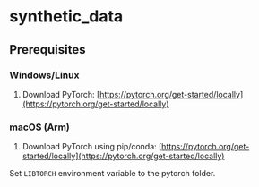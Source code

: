 # synthetic_data

## Prerequisites

### Windows/Linux
1. Download PyTorch: [https://pytorch.org/get-started/locally](https://pytorch.org/get-started/locally)

### macOS (Arm)

1. Download PyTorch using pip/conda: [https://pytorch.org/get-started/locally](https://pytorch.org/get-started/locally)
 
Set `LIBTORCH` environment variable to the pytorch folder.
